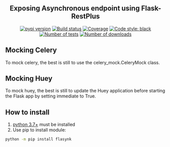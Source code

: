 <h2 align="center">Exposing Asynchronous endpoint using Flask-RestPlus</h2>

<p align="center">
<a href="https://pypi.org/project/flasynk/"><img alt="pypi version" src="https://img.shields.io/pypi/v/flasynk"></a>
<a href="https://travis-ci.org/Colin-b/flasynk"><img alt="Build status" src="https://api.travis-ci.org/Colin-b/flasynk.svg?branch=develop"></a>
<a href="https://travis-ci.org/Colin-b/flasynk"><img alt="Coverage" src="https://img.shields.io/badge/coverage-100%25-brightgreen"></a>
<a href="https://github.com/psf/black"><img alt="Code style: black" src="https://img.shields.io/badge/code%20style-black-000000.svg"></a>
<a href="https://travis-ci.org/Colin-b/flasynk"><img alt="Number of tests" src="https://img.shields.io/badge/tests-34 passed-blue"></a>
<a href="https://pypi.org/project/flasynk/"><img alt="Number of downloads" src="https://img.shields.io/pypi/dm/flasynk"></a>
</p>

## Mocking Celery

To mock celery, the best is still to use the celery_mock.CeleryMock class.

## Mocking Huey

To mock huey, the best is still to update the Huey application before starting the Flask app by setting immediate to True.

## How to install
1. [python 3.7+](https://www.python.org/downloads/) must be installed
2. Use pip to install module:
```sh
python -m pip install flasynk
```

